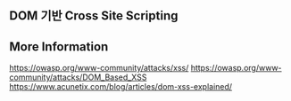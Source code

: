 ## DOM 기반 Cross Site Scripting

## More Information
https://owasp.org/www-community/attacks/xss/
https://owasp.org/www-community/attacks/DOM_Based_XSS
https://www.acunetix.com/blog/articles/dom-xss-explained/

